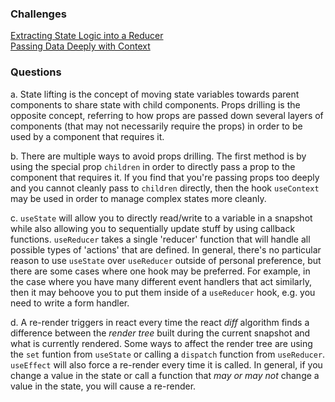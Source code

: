 ### Challenges
[Extracting State Logic into a Reducer](extracting-state/readme.md) \
[Passing Data Deeply with Context](passing-data/readme.md)

### Questions
a. State lifting is the concept of moving state variables towards parent components to share state with child components. Props drilling is the opposite concept, referring to how props are passed down several layers of components (that may not necessarily require the props) in order to be used by a component that requires it.

b. There are multiple ways to avoid props drilling. The first method is by using the special prop `children` in order to directly pass a prop to the component that requires it. If you find that you're passing props too deeply and you cannot cleanly pass to `children` directly, then the hook `useContext` may be used in order to manage complex states more cleanly.

c. `useState` will allow you to directly read/write to a variable in a snapshot while also allowing you to sequentially update stuff by using callback functions. `useReducer` takes a single 'reducer' function that will handle all possible types of 'actions' that are defined. In general, there's no particular reason to use `useState` over `useReducer` outside of personal preference, but there are some cases where one hook may be preferred. For example, in the case where you have many different event handlers that act similarly, then it may behoove you to put them inside of a `useReducer` hook, e.g. you need to write a form handler.

d. A re-render triggers in react every time the react *diff* algorithm finds a difference between the *render tree* built during the current snapshot and what is currently rendered. Some ways to affect the render tree are using the `set` funtion from `useState` or calling a `dispatch` function from `useReducer`. `useEffect` will also force a re-render every time it is called. In general, if you change a value in the state or call a function that *may or may not* change a value in the state, you will cause a re-render.
